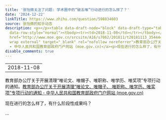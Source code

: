 ```yaml
---
title: '张怡微关注了问题: 学术圈中的“破五唯”行动进行的怎么样了？'
date: '2024-12-22'
linkTitle: https://www.zhihu.com/question/598834603
source: 张怡微的知乎动态
description: <p></p><table data-draft-node="block" data-draft-type="table" data-size="normal"
  data-row-style="normal"><tbody><tr><td>2018-11-08</td></tr></tbody></table> 教育部办公厅关于开展清理“唯论文、唯帽子、唯职称、唯学历、唯奖项”专项行动的通知。<a
  href="http://www.moe.gov.cn/srcsite/A16/s7062/201811/t20181113_354444.html" class="
  wrap external" target="_blank" rel="nofollow noreferrer">教育部办公厅关于开展清理“唯论文、唯帽子、 唯职称、唯学历、唯奖项”专项行动的通知
  - 中华人民共和国教育部政府门户网站 (moe.gov.cn)</a><p>现在进行的怎么样了，有什么阶段性成果吗？</p> ...
disable_comments: true
---
```

<p></p><table data-draft-node="block" data-draft-type="table" data-size="normal" data-row-style="normal"><tbody><tr><td>2018-11-08</td></tr></tbody></table> 教育部办公厅关于开展清理“唯论文、唯帽子、唯职称、唯学历、唯奖项”专项行动的通知。<a href="http://www.moe.gov.cn/srcsite/A16/s7062/201811/t20181113_354444.html" class=" wrap external" target="_blank" rel="nofollow noreferrer">教育部办公厅关于开展清理“唯论文、唯帽子、 唯职称、唯学历、唯奖项”专项行动的通知 - 中华人民共和国教育部政府门户网站 (moe.gov.cn)</a><p>现在进行的怎么样了，有什么阶段性成果吗？</p> ...